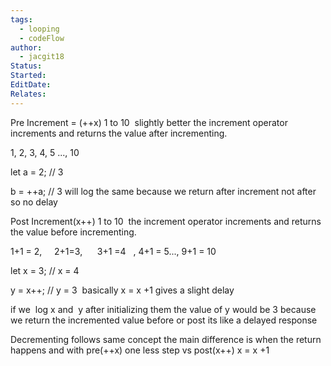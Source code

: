 ```yaml
---
tags:
  - looping
  - codeFlow
author:
  - jacgit18
Status: 
Started: 
EditDate: 
Relates:
---
```

Pre Increment = (++x) 1 to 10  slightly better the increment operator increments and returns the value after incrementing. 

1, 2, 3, 4, 5 ..., 10 

let a = 2; // 3  

b = ++a; // 3 will log the same because we return after increment not after so no delay 

Post Increment(x++) 1 to 10  the increment operator increments and returns the value before incrementing. 

1+1 = 2,     2+1=3,      3+1 =4   , 4+1 = 5..., 9+1 = 10 

let x = 3; // x = 4 

y = x++; // y = 3  basically x = x +1 gives a slight delay 

if we  log x and  y after initializing them the value of y would be 3 because we return the incremented value before or post its like a delayed response  

Decrementing follows same concept the main difference is when the return happens and with pre(++x) one less step vs post(x++) x = x +1